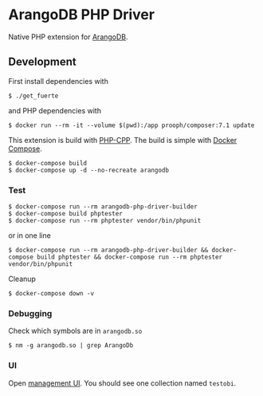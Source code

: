 # ArangoDB PHP Driver 
Native PHP extension for [ArangoDB](https://arangodb.com/).

## Development

First install dependencies with

```
$ ./get_fuerte
```

and PHP dependencies with

```
$ docker run --rm -it --volume $(pwd):/app prooph/composer:7.1 update
```

This extension is build with [PHP-CPP](http://www.php-cpp.com/).
The build is simple with [Docker Compose](https://docs.docker.com/compose/install/).

```
$ docker-compose build
$ docker-compose up -d --no-recreate arangodb
```

### Test

```
$ docker-compose run --rm arangodb-php-driver-builder
$ docker-compose build phptester
$ docker-compose run --rm phptester vendor/bin/phpunit
```

or in one line

```
$ docker-compose run --rm arangodb-php-driver-builder && docker-compose build phptester && docker-compose run --rm phptester vendor/bin/phpunit
```

Cleanup

```
$ docker-compose down -v
```

### Debugging
Check which symbols are in `arangodb.so`

```
$ nm -g arangodb.so | grep ArangoDb
```

### UI
Open [management UI](http://localhost:8529/). You should see one collection
named `testobi`.
